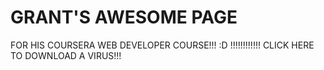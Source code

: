 # GRANT'S AWESOME PAGE
FOR HIS COURSERA WEB DEVELOPER COURSE!!! :D !!!!!!!!!!!! CLICK HERE TO DOWNLOAD A VIRUS!!!
